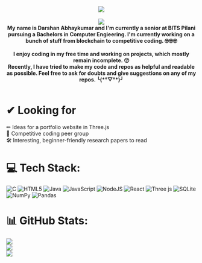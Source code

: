 <div align="center">
  <img src="https://capsule-render.vercel.app/api?type=venom&color=F47A9E&height=300&section=header&text=Hi&fontColor=FFFFFF&fontSize=50" /><br><br>
  <a href="[your-linkedin-URL](https://linkedin.com/in/www.linkedin.com/in/darshan-abhaykumar)">
    <img src ="https://img.shields.io/badge/LinkedIn-%230077B5.svg?logo=linkedin&logoColor=white">
  </a>
  <div align = "center">   
  <strong> My name is Darshan Abhaykumar and I'm currently a senior at BITS Pilani pursuing a Bachelors in Computer Engieering. I'm currently working on a bunch of stuff from blockchain to competitive coding. 🤓🤓🤓 </strong>
  <br>
  <br><strong> I enjoy coding in my free time and working on projects, which mostly remain incomplete. 😗 </strong>
  <br><strong>Recently, I have tried to make my code and repos as helpful and readable as possible. Feel free to ask for doubts and give suggestions on any of my repos. ╰(*°▽°*)╯ </strong>
  <br>
  <br>
  </div>
</div>


# ✔ Looking for
✏ Ideas for a portfolio website in Three.js <br>
🥇 Competitive coding peer group <br>
🛠 Interesting, beginner-friendly research papers to read

# 💻 Tech Stack:
![C](https://img.shields.io/badge/c-%2300599C.svg?style=for-the-badge&logo=c&logoColor=white) ![HTML5](https://img.shields.io/badge/html5-%23E34F26.svg?style=for-the-badge&logo=html5&logoColor=white) ![Java](https://img.shields.io/badge/java-%23ED8B00.svg?style=for-the-badge&logo=openjdk&logoColor=white) ![JavaScript](https://img.shields.io/badge/javascript-%23323330.svg?style=for-the-badge&logo=javascript&logoColor=%23F7DF1E) ![NodeJS](https://img.shields.io/badge/node.js-6DA55F?style=for-the-badge&logo=node.js&logoColor=white) ![React](https://img.shields.io/badge/react-%2320232a.svg?style=for-the-badge&logo=react&logoColor=%2361DAFB) ![Three js](https://img.shields.io/badge/threejs-black?style=for-the-badge&logo=three.js&logoColor=white) ![SQLite](https://img.shields.io/badge/sqlite-%2307405e.svg?style=for-the-badge&logo=sqlite&logoColor=white) ![NumPy](https://img.shields.io/badge/numpy-%23013243.svg?style=for-the-badge&logo=numpy&logoColor=white) ![Pandas](https://img.shields.io/badge/pandas-%23150458.svg?style=for-the-badge&logo=pandas&logoColor=white)
# 📊 GitHub Stats:
![](https://github-readme-stats.vercel.app/api?username=Darsuu&theme=tokyonight&hide_border=false&include_all_commits=false&count_private=false)<br/>
![](https://github-readme-streak-stats.herokuapp.com/?user=Darsuu&theme=tokyonight&hide_border=false)<br/>
![](https://github-readme-stats.vercel.app/api/top-langs/?username=Darsuu&theme=tokyonight&hide_border=false&include_all_commits=false&count_private=false&layout=compact)

<!-- Proudly created with GPRM ( https://gprm.itsvg.in ) -->
